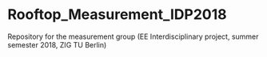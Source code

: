 # Rooftop_Measurement_IDP2018
Repository for the measurement group (EE Interdisciplinary project, summer semester 2018, ZIG TU Berlin)
